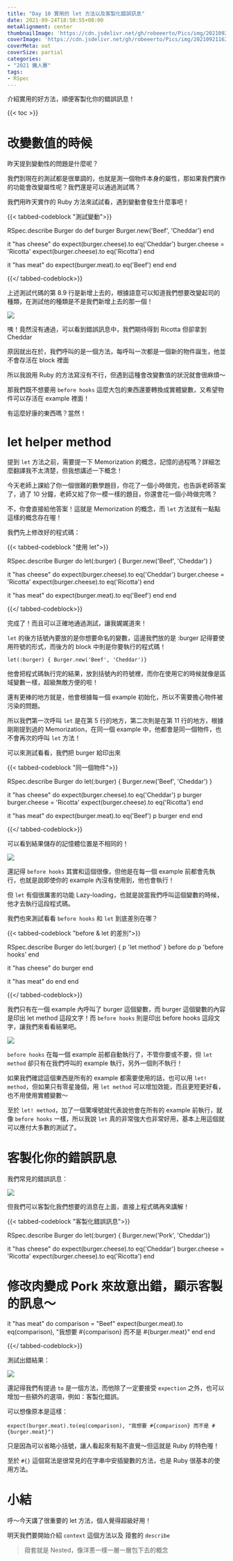```yaml
---
title: "Day 10 實用的 let 方法以及客製化錯誤訊息"
date: 2021-09-24T18:50:55+08:00
metaAlignment: center
thumbnailImage: 'https://cdn.jsdelivr.net/gh/robeeerto/Pics/img/202109211620030.png'
coverImage: 'https://cdn.jsdelivr.net/gh/robeeerto/Pics/img/202109211620030.png' 
coverMeta: out
coverSize: partial
categories:
- "2021 鐵人賽"
tags:
- RSpec
---
```


介紹實用的好方法，順便客製化你的錯誤訊息！
<!--more-->
{{< toc >}}
# 改變數值的時候

昨天提到變動性的問題是什麼呢？

我們到現在的測試都是很單調的，也就是測一個物件本身的屬性，那如果我們實作的功能會改變屬性呢？我們還是可以通過測試嗎？

我們用昨天實作的 Ruby 方法來試試看，遇到變動會發生什麼事吧！

{{< tabbed-codeblock "測試變動">}}
<!-- tab ruby -->
RSpec.describe Burger do
  def burger
    Burger.new('Beef', 'Cheddar')
  end
  
  it "has cheese" do
    expect(burger.cheese).to eq('Cheddar')
    burger.cheese = 'Ricotta'
    expect(burger.cheese).to eq('Ricotta')
  end
  
  it "has meat" do
    expect(burger.meat).to eq('Beef')
  end
end
<!-- endtab -->
{{</ tabbed-codeblock>}}

上述測試代碼的第 8.9 行是新增上去的，根據語意可以知道我們想要改變起司的種類，在測試他的種類是不是我們新增上去的那一個！

![](https://cdn.jsdelivr.net/gh/robeeerto/Pics/img/202109241853881.png)

咦！竟然沒有通過，可以看到錯誤訊息中，我們期待得到 Ricotta 但卻拿到 Cheddar

原因就出在於，我們呼叫的是一個方法，每呼叫一次都是一個新的物件誕生，他並不會存活在 block 裡面

所以我說用 Ruby 的方法寫沒有不行，但遇到這種會改變數值的狀況就會很麻煩～

那我們既不想要用 `before hooks` 這麼大包的東西還要轉換成實體變數，又希望物件可以存活在 example 裡面！

有這麼好康的東西嗎？當然！

# let helper method

提到 `let` 方法之前，需要提一下 Memorization 的概念，記憶的過程嗎？詳細怎麼翻譯我不太清楚，但我想講述一下概念！

今天老師上課給了你一個很難的數學題目，你花了一個小時做完，也告訴老師答案了，過了 10 分鐘，老師又給了你一模一樣的題目，你還會花一個小時做完嗎？

不，你會直接給他答案！這就是 Memorization 的概念，而 `let` 方法就有一點點這樣的概念存在喔！

我們先上修改好的程式碼：

{{< tabbed-codeblock "使用 let">}}
<!-- tab ruby -->
RSpec.describe Burger do
  let(:burger) { Burger.new('Beef', 'Cheddar') }
  
  it "has cheese" do
    expect(burger.cheese).to eq('Cheddar')
    burger.cheese = 'Ricotta'
    expect(burger.cheese).to eq('Ricotta')
  end
  
  it "has meat" do
    expect(burger.meat).to eq('Beef')
  end
end
<!-- endtab -->
{{</ tabbed-codeblock>}}

完成了！而且可以正確地通過測試，讓我娓娓道來！

`let` 的後方括號內要放的是你想要命名的變數，這邊我們放的是 :burger 記得要使用符號的形式，而後方的 block 中則是你要執行的程式碼！

```ruby=
let(:burger) { Burger.new('Beef', 'Cheddar')}
```

他會把程式碼執行完的結果，放到括號內的符號裡，而你在使用它的時候就像是區域變數一樣，超級無敵方便的啦！

還有更棒的地方就是，他會根據每一個 example 初始化，所以不需要擔心物件被污染的問題。

所以我們第一次呼叫 `let` 是在第 5 行的地方，第二次則是在第 11 行的地方，根據剛剛提到過的 Memorization，在同一個 example 中，他都會是同一個物件，也不會再次的呼叫 `let` 方法！

可以來測試看看，我們把 burger 給印出來

{{< tabbed-codeblock "同一個物件">}}
<!-- tab ruby -->
RSpec.describe Burger do
  let(:burger) { Burger.new('Beef', 'Cheddar') }
  
  it "has cheese" do
    expect(burger.cheese).to eq('Cheddar')
    p burger
    burger.cheese = 'Ricotta'
    expect(burger.cheese).to eq('Ricotta')
  end
  
  it "has meat" do
    expect(burger.meat).to eq('Beef')
    p burger
  end
end
<!-- endtab -->
{{</ tabbed-codeblock>}}

可以看到結果儲存的記憶體位置是不相同的！

![](https://cdn.jsdelivr.net/gh/robeeerto/Pics/img/202109241855701.png)


還記得 `before hooks` 其實和這個很像，但他是在每一個 example 前都會先執行，也就是說即使你的 example 內沒有使用到，他也會執行！

但 `let` 有個很厲害的功能 Lazy-loading，也就是說當我們呼叫這個變數的時候，他才去執行這段程式碼。

我們也來測試看看 `before hooks` 和 `let` 到底差別在哪？

{{< tabbed-codeblock "before & let 的差別">}}
<!-- tab ruby -->
RSpec.describe Burger do
  let(:burger) { p 'let method' }
  before do
    p 'before hooks'
  end
  
  it "has cheese" do
    burger
  end
  
  it "has meat" do
  end
end
<!-- endtab -->
{{</ tabbed-codeblock>}}

我們只有在一個 example 內呼叫了 burger 這個變數，而 burger 這個變數的內容是印出 let method 這段文字！而 `before hooks` 則是印出 before hooks 這段文字，讓我們來看看結果吧。

![](https://cdn.jsdelivr.net/gh/robeeerto/Pics/img/202109241856349.png)

`before hooks` 在每一個 example 前都自動執行了，不管你要或不要，但 `let method` 卻只有在我們呼叫的 example 執行，另外一個則不執行！

如果我們確認這個東西是所有的 example 都需要使用的話，也可以用 `let! method`，但如果只有零星幾個，用 `let method` 可以增加效能，而且更短更好看，也不用使用實體變數～

至於 `let! method`，加了一個驚嘆號就代表說他會在所有的 example 前執行，就像 `before hooks` 一樣，所以我說 `let` 真的非常強大也非常好用，基本上用這個就可以應付大多數的測試了。

# 客製化你的錯誤訊息

我們常見的錯誤訊息：
 
![](https://cdn.jsdelivr.net/gh/robeeerto/Pics/img/202109241856492.png)

但我們可以客製化我們想要的消息在上面，直接上程式碼再來講解！

{{< tabbed-codeblock "客製化錯誤訊息">}}
<!-- tab ruby -->
RSpec.describe Burger do
  let(:burger) { Burger.new('Pork', 'Cheddar')}

  it "has cheese" do
    expect(burger.cheese).to eq('Cheddar')
    burger.cheese = 'Ricotta'
    expect(burger.cheese).to eq('Ricotta')
  end
  
  # 修改肉變成 Pork 來故意出錯，顯示客製的訊息～
  it "has meat" do
    comparison = "Beef"
    expect(burger.meat).to eq(comparison), "我想要 #{comparison} 而不是 #{burger.meat}"
  end
end
<!-- endtab -->
{{</ tabbed-codeblock>}}

測試出錯結果：

![](https://cdn.jsdelivr.net/gh/robeeerto/Pics/img/202109241858257.png)

還記得我們有提過 `to` 是一個方法，而他除了一定要接受 `expection` 之外，也可以增加一些額外的選項，例如：客製化錯誤。

可以想像原本是這樣：

```ruby=
expect(burger.meat).to(eq(comparison), "我想要 #{comparison} 而不是 #{burger.meat}")
```

只是因為可以省略小括號，讓人看起來有點不直覺～但這就是 Ruby 的特色喔！

至於 `#{}` 這個寫法是很常見的在字串中安插變數的方法，也是 Ruby 很基本的使用方法。

# 小結

呼～今天講了很重要的 let 方法，個人覺得超級好用！ 

明天我們要開始介紹 `context` 這個方法以及 箝套的 `describe`

> 箝套就是 Nested，像洋蔥一樣一層一層包下去的概念







